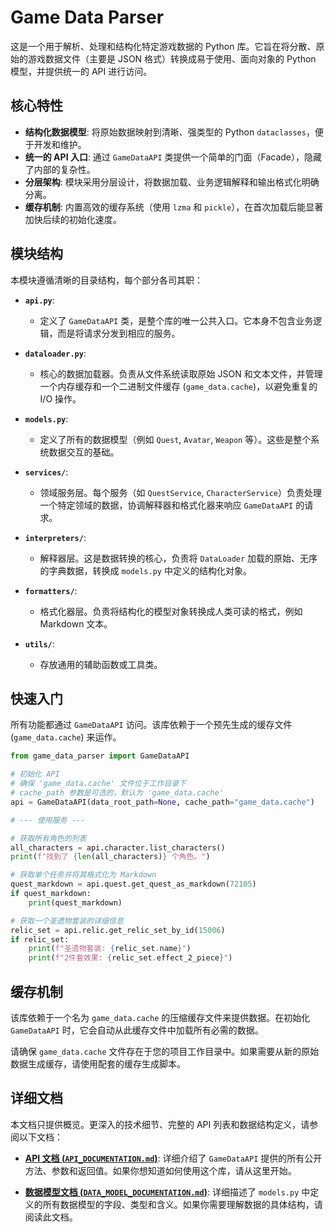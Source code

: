 # Game Data Parser

这是一个用于解析、处理和结构化特定游戏数据的 Python 库。它旨在将分散、原始的游戏数据文件（主要是 JSON 格式）转换成易于使用、面向对象的 Python 模型，并提供统一的 API 进行访问。

## 核心特性

- **结构化数据模型**: 将原始数据映射到清晰、强类型的 Python `dataclasses`，便于开发和维护。
- **统一的 API 入口**: 通过 `GameDataAPI` 类提供一个简单的门面（Facade），隐藏了内部的复杂性。
- **分层架构**: 模块采用分层设计，将数据加载、业务逻辑解释和输出格式化明确分离。
- **缓存机制**: 内置高效的缓存系统（使用 `lzma` 和 `pickle`），在首次加载后能显著加快后续的初始化速度。

## 模块结构

本模块遵循清晰的目录结构，每个部分各司其职：

- **`api.py`**:
  - 定义了 `GameDataAPI` 类，是整个库的唯一公共入口。它本身不包含业务逻辑，而是将请求分发到相应的服务。

- **`dataloader.py`**:
  - 核心的数据加载器。负责从文件系统读取原始 JSON 和文本文件，并管理一个内存缓存和一个二进制文件缓存 (`game_data.cache`)，以避免重复的 I/O 操作。

- **`models.py`**:
  - 定义了所有的数据模型（例如 `Quest`, `Avatar`, `Weapon` 等）。这些是整个系统数据交互的基础。

- **`services/`**:
  - 领域服务层。每个服务（如 `QuestService`, `CharacterService`）负责处理一个特定领域的数据，协调解释器和格式化器来响应 `GameDataAPI` 的请求。

- **`interpreters/`**:
  - 解释器层。这是数据转换的核心，负责将 `DataLoader` 加载的原始、无序的字典数据，转换成 `models.py` 中定义的结构化对象。

- **`formatters/`**:
  - 格式化器层。负责将结构化的模型对象转换成人类可读的格式，例如 Markdown 文本。

- **`utils/`**:
  - 存放通用的辅助函数或工具类。

## 快速入门

所有功能都通过 `GameDataAPI` 访问。该库依赖于一个预先生成的缓存文件 (`game_data.cache`) 来运作。

```python
from game_data_parser import GameDataAPI

# 初始化 API
# 确保 'game_data.cache' 文件位于工作目录下
# cache_path 参数是可选的，默认为 'game_data.cache'
api = GameDataAPI(data_root_path=None, cache_path="game_data.cache")

# --- 使用服务 ---

# 获取所有角色的列表
all_characters = api.character.list_characters()
print(f"找到了 {len(all_characters)} 个角色。")

# 获取单个任务并将其格式化为 Markdown
quest_markdown = api.quest.get_quest_as_markdown(72105)
if quest_markdown:
    print(quest_markdown)

# 获取一个圣遗物套装的详细信息
relic_set = api.relic.get_relic_set_by_id(15006)
if relic_set:
    print(f"圣遗物套装: {relic_set.name}")
    print(f"2件套效果: {relic_set.effect_2_piece}")
```

## 缓存机制

该库依赖于一个名为 `game_data.cache` 的压缩缓存文件来提供数据。在初始化 `GameDataAPI` 时，它会自动从此缓存文件中加载所有必需的数据。

请确保 `game_data.cache` 文件存在于您的项目工作目录中。如果需要从新的原始数据生成缓存，请使用配套的缓存生成脚本。

## 详细文档

本文档只提供概览。更深入的技术细节、完整的 API 列表和数据结构定义，请参阅以下文档：

- **[API 文档 (`API_DOCUMENTATION.md`)](./API_DOCUMENTATION.md)**:
  详细介绍了 `GameDataAPI` 提供的所有公开方法、参数和返回值。如果你想知道如何使用这个库，请从这里开始。

- **[数据模型文档 (`DATA_MODEL_DOCUMENTATION.md`)](./DATA_MODEL_DOCUMENTATION.md)**:
  详细描述了 `models.py` 中定义的所有数据模型的字段、类型和含义。如果你需要理解数据的具体结构，请阅读此文档。